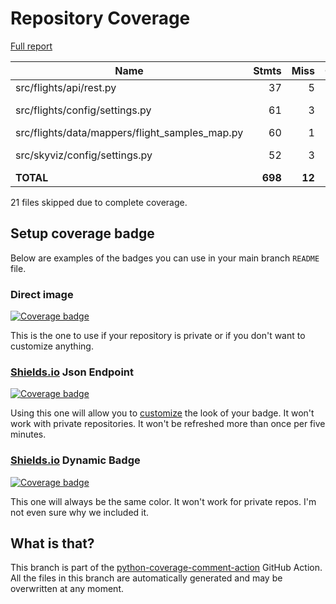 # Repository Coverage

[Full report](https://htmlpreview.github.io/?https://github.com/FPVian/sky-viz/blob/python-coverage-comment-action-data/htmlcov/index.html)

| Name                                             |    Stmts |     Miss |   Cover |   Missing |
|------------------------------------------------- | -------: | -------: | ------: | --------: |
| src/flights/api/rest.py                          |       37 |        5 |     86% |     36-40 |
| src/flights/config/settings.py                   |       61 |        3 |     95% | 88, 92-93 |
| src/flights/data/mappers/flight\_samples\_map.py |       60 |        1 |     98% |        73 |
| src/skyviz/config/settings.py                    |       52 |        3 |     94% | 78, 82-83 |
|                                        **TOTAL** |  **698** |   **12** | **98%** |           |

21 files skipped due to complete coverage.


## Setup coverage badge

Below are examples of the badges you can use in your main branch `README` file.

### Direct image

[![Coverage badge](https://raw.githubusercontent.com/FPVian/sky-viz/python-coverage-comment-action-data/badge.svg)](https://htmlpreview.github.io/?https://github.com/FPVian/sky-viz/blob/python-coverage-comment-action-data/htmlcov/index.html)

This is the one to use if your repository is private or if you don't want to customize anything.

### [Shields.io](https://shields.io) Json Endpoint

[![Coverage badge](https://img.shields.io/endpoint?url=https://raw.githubusercontent.com/FPVian/sky-viz/python-coverage-comment-action-data/endpoint.json)](https://htmlpreview.github.io/?https://github.com/FPVian/sky-viz/blob/python-coverage-comment-action-data/htmlcov/index.html)

Using this one will allow you to [customize](https://shields.io/endpoint) the look of your badge.
It won't work with private repositories. It won't be refreshed more than once per five minutes.

### [Shields.io](https://shields.io) Dynamic Badge

[![Coverage badge](https://img.shields.io/badge/dynamic/json?color=brightgreen&label=coverage&query=%24.message&url=https%3A%2F%2Fraw.githubusercontent.com%2FFPVian%2Fsky-viz%2Fpython-coverage-comment-action-data%2Fendpoint.json)](https://htmlpreview.github.io/?https://github.com/FPVian/sky-viz/blob/python-coverage-comment-action-data/htmlcov/index.html)

This one will always be the same color. It won't work for private repos. I'm not even sure why we included it.

## What is that?

This branch is part of the
[python-coverage-comment-action](https://github.com/marketplace/actions/python-coverage-comment)
GitHub Action. All the files in this branch are automatically generated and may be
overwritten at any moment.